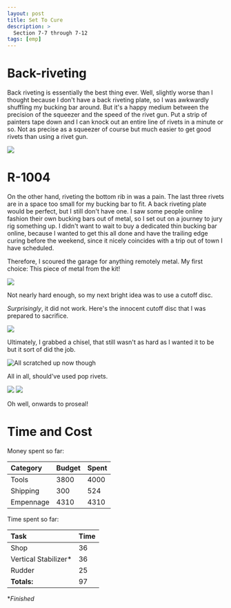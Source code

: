 ```yaml
---
layout: post
title: Set To Cure
description: >
  Section 7-7 through 7-12
tags: [emp]
---
```

# Back-riveting

Back riveting is essentially the best thing ever. Well, slightly worse than I thought because I don't have a back riveting plate, so I was awkwardly shuffling my bucking bar around. But it's a happy medium between the precision of the squeezer and the speed of the rivet gun. Put a strip of painters tape down and I can knock out an entire line of rivets in a minute or so. Not as precise as a squeezer of course but much easier to get good rivets than using a rivet gun. 

![](https://i.imgur.com/Tgvgzfz.jpg)

# R-1004

On the other hand, riveting the bottom rib in was a pain. The last three rivets are in a space too small for my bucking bar to fit. A back riveting plate would be perfect, but I still don't have one. I saw some people online fashion their own bucking bars out of metal, so I set out on a journey to jury rig something up. I didn't want to wait to buy a dedicated thin bucking bar online, because I wanted to get this all done and have the trailing edge curing before the weekend, since it nicely coincides with a trip out of town I have scheduled.

Therefore, I scoured the garage for anything remotely metal. My first choice: This piece of metal from the kit!

![](https://i.imgur.com/6iy6Smd.jpg)

Not nearly hard enough, so my next bright idea was to use a cutoff disc.

*Surprisingly*, it did not work. Here's the innocent cutoff disc that I was prepared to sacrifice.

![](https://i.imgur.com/pgQir6X.jpg)

Ultimately, I grabbed a chisel, that still wasn't as hard as I wanted it to be but it sort of did the job.

![All scratched up now though](https://i.imgur.com/i2VmDQ8.jpg)

All in all, should've used pop rivets.

![](https://i.imgur.com/zapxgAz.jpg)
![](https://i.imgur.com/VXUMZQz.jpg)


Oh well, onwards to proseal!

# Time and Cost


Money spent so far:

| Category     | Budget            | Spent |
|:-------------|:------------------|:------|
| Tools        | 3800              | 4000  |
| Shipping     | 300               | 524   |
| Empennage    | 4310              | 4310  |

Time spent so far:

| Task                | Time              |
|:--------------------|:------------------|
| Shop                | 36                |
| Vertical Stabilizer*| 36                |
| Rudder              | 25                |
|**Totals:**          | 97                |

*_Finished_
